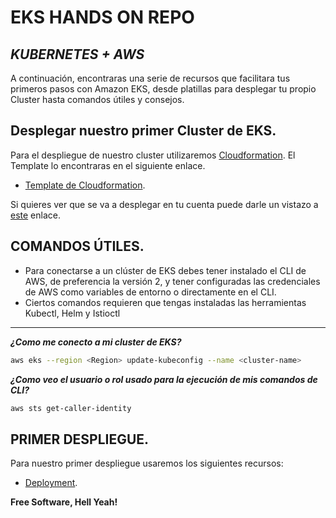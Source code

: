 # EKS HANDS ON REPO
## _KUBERNETES + AWS_

A continuación, encontraras una serie de recursos que facilitara tus primeros pasos con Amazon EKS, desde platillas para desplegar tu propio Cluster hasta comandos útiles y consejos. 

## Desplegar nuestro primer Cluster de EKS.
Para el despliegue de nuestro cluster utilizaremos [Cloudformation][df1]. El Template lo encontraras en el siguiente enlace.
- [Template de Cloudformation][df2].

Si quieres ver que se va a desplegar en tu cuenta puede darle un vistazo a [este][df3] enlace.


## COMANDOS ÚTILES.
- Para conectarse a un clúster de EKS debes tener instalado el CLI de AWS, de preferencia la versión 2, y tener configuradas las credenciales de AWS como variables de entorno o directamente en el CLI.
- Ciertos comandos requieren que tengas instaladas las herramientas Kubectl, Helm y Istioctl
---

 ***¿Como me conecto a mi cluster de EKS?***
 ```sh
aws eks --region <Region> update-kubeconfig --name <cluster-name>
```
 ***¿Como veo el usuario o rol usado para la ejecución de mis comandos de CLI?***
 ```sh
aws sts get-caller-identity
```
 
## PRIMER DESPLIEGUE.
Para nuestro primer despliegue usaremos los siguientes recursos:
- [Deployment][df2].

**Free Software, Hell Yeah!**

   [df1]: <https://aws.amazon.com/es/cloudformation/>
   [df2]: <https://github.com/Recad/eks-hands-on/blob/master/Cloudformation/ekstemplate.yaml>
   [df3]: <https://github.com/Recad/eks-hands-on>
 